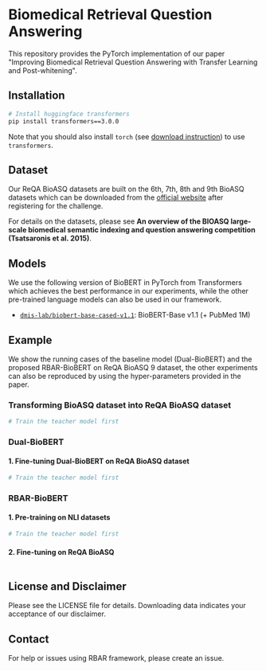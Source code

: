 # Biomedical Retrieval Question Answering
This repository provides the PyTorch implementation of our paper "Improving Biomedical Retrieval Question Answering with Transfer Learning and Post-whitening".

## Installation
```bash
# Install huggingface transformers
pip install transformers==3.0.0
```
Note that you should also install `torch` (see [download instruction](https://pytorch.org/)) to use `transformers`.

## Dataset
Our ReQA BioASQ datasets are built on the 6th, 7th, 8th and 9th BioASQ datasets which can be downloaded from the [official website](http://www.bioasq.org/) after registering for the challenge.

For details on the datasets, please see **An overview of the BIOASQ large-scale biomedical semantic indexing and question answering competition (Tsatsaronis et al. 2015)**.


## Models
We use the following version of BioBERT in PyTorch from Transformers which achieves the best performance in our experiments, while the other pre-trained language models can also be used in our framework.
* [`dmis-lab/biobert-base-cased-v1.1`](https://huggingface.co/dmis-lab/biobert-base-cased-v1.1): BioBERT-Base v1.1 (+ PubMed 1M)


## Example

We show the running cases of the baseline model (Dual-BioBERT) and the proposed RBAR-BioBERT on ReQA BioASQ 9 dataset, the other experiments can also be reproduced by using the hyper-parameters provided in the paper.

### Transforming BioASQ dataset into ReQA BioASQ dataset

```bash
# Train the teacher model first

```

### Dual-BioBERT
#### 1. Fine-tuning Dual-BioBERT on ReQA BioASQ dataset
```bash
# Train the teacher model first

```

### RBAR-BioBERT
#### 1. Pre-training on NLI datasets

```bash
# Train the teacher model first

```

#### 2. Fine-tuning on ReQA BioASQ
```bash

```

## License and Disclaimer
Please see the LICENSE file for details. Downloading data indicates your acceptance of our disclaimer.


## Contact
For help or issues using RBAR framework, please create an issue.

